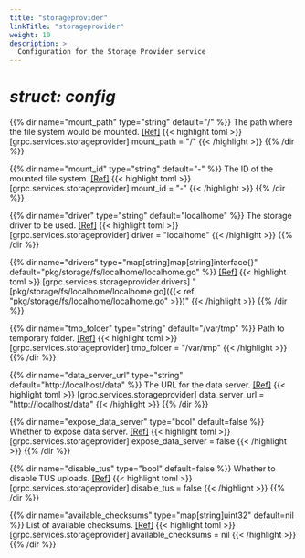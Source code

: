 ```yaml
---
title: "storageprovider"
linkTitle: "storageprovider"
weight: 10
description: >
  Configuration for the Storage Provider service
---
```


# _struct: config_

{{% dir name="mount_path" type="string" default="/" %}}
The path where the file system would be mounted. [[Ref]](https://github.com/cs3org/reva/tree/master/internal/grpc/services/storageprovider/storageprovider.go#L51)
{{< highlight toml >}}
[grpc.services.storageprovider]
mount_path = "/"
{{< /highlight >}}
{{% /dir %}}

{{% dir name="mount_id" type="string" default="-" %}}
The ID of the mounted file system. [[Ref]](https://github.com/cs3org/reva/tree/master/internal/grpc/services/storageprovider/storageprovider.go#L52)
{{< highlight toml >}}
[grpc.services.storageprovider]
mount_id = "-"
{{< /highlight >}}
{{% /dir %}}

{{% dir name="driver" type="string" default="localhome" %}}
The storage driver to be used. [[Ref]](https://github.com/cs3org/reva/tree/master/internal/grpc/services/storageprovider/storageprovider.go#L53)
{{< highlight toml >}}
[grpc.services.storageprovider]
driver = "localhome"
{{< /highlight >}}
{{% /dir %}}

{{% dir name="drivers" type="map[string]map[string]interface{}" default="pkg/storage/fs/localhome/localhome.go" %}}
 [[Ref]](https://github.com/cs3org/reva/tree/master/internal/grpc/services/storageprovider/storageprovider.go#L54)
{{< highlight toml >}}
[grpc.services.storageprovider.drivers]
"[pkg/storage/fs/localhome/localhome.go]({{< ref "pkg/storage/fs/localhome/localhome.go" >}})"
{{< /highlight >}}
{{% /dir %}}

{{% dir name="tmp_folder" type="string" default="/var/tmp" %}}
Path to temporary folder. [[Ref]](https://github.com/cs3org/reva/tree/master/internal/grpc/services/storageprovider/storageprovider.go#L55)
{{< highlight toml >}}
[grpc.services.storageprovider]
tmp_folder = "/var/tmp"
{{< /highlight >}}
{{% /dir %}}

{{% dir name="data_server_url" type="string" default="http://localhost/data" %}}
The URL for the data server. [[Ref]](https://github.com/cs3org/reva/tree/master/internal/grpc/services/storageprovider/storageprovider.go#L56)
{{< highlight toml >}}
[grpc.services.storageprovider]
data_server_url = "http://localhost/data"
{{< /highlight >}}
{{% /dir %}}

{{% dir name="expose_data_server" type="bool" default=false %}}
Whether to expose data server. [[Ref]](https://github.com/cs3org/reva/tree/master/internal/grpc/services/storageprovider/storageprovider.go#L57)
{{< highlight toml >}}
[grpc.services.storageprovider]
expose_data_server = false
{{< /highlight >}}
{{% /dir %}}

{{% dir name="disable_tus" type="bool" default=false %}}
Whether to disable TUS uploads. [[Ref]](https://github.com/cs3org/reva/tree/master/internal/grpc/services/storageprovider/storageprovider.go#L58)
{{< highlight toml >}}
[grpc.services.storageprovider]
disable_tus = false
{{< /highlight >}}
{{% /dir %}}

{{% dir name="available_checksums" type="map[string]uint32" default=nil %}}
List of available checksums. [[Ref]](https://github.com/cs3org/reva/tree/master/internal/grpc/services/storageprovider/storageprovider.go#L59)
{{< highlight toml >}}
[grpc.services.storageprovider]
available_checksums = nil
{{< /highlight >}}
{{% /dir %}}

